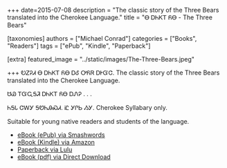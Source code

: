 +++
date=2015-07-08
description = "The classic story of the Three Bears translated into the Cherokee Language."
title = "Ꮎ ᎠᏂᏦᎢ ᏲᎾ - The Three Bears"

[taxonomies]
authors = ["Michael Conrad"]
categories = ["Books", "Readers"]
tags = ["ePub", "Kindle", "Paperback"]

[extra]
featured_image = "../static/images/The-Three-Bears.jpeg"

+++
ᎧᏃᎮᏗ Ꮎ ᎠᏂᏦᎢ ᏲᎾ ᎠᎴ ᎤᏲᏒ ᎠᎨᏳᏣ.
The classic story of the Three Bears translated into the Cherokee Language.
<!-- more -->
ᏌᏊ ᎢᏳᏩᎦᏘ ᎠᏂᏦᎢ ᏲᎾ ᎠᏁᎮ . . . 

ᏂᎦᏓ ᏣᎳᎩ ᎦᏬᏂᎯᏍᏗ. ᎥᏝ ᎩᎵᏏ ᏱᎩ.
Cherokee Syllabary only.

Suitable for young native readers and students of the language.

* [eBook (ePub) via Smashwords](https://www.smashwords.com/books/view/558380)
* [eBook (Kindle) via Amazon](https://www.amazon.com/dp/B0118Q42QM)
* [Paperback via Lulu](http://www.lulu.com/shop/michael-joyner/na-anijoi-yona-the-three-bears/paperback/product-22264542.html)
* [eBook (pdf) via Direct Download](/pdf-downloads/Na-Anijoi-Yona.pdf)